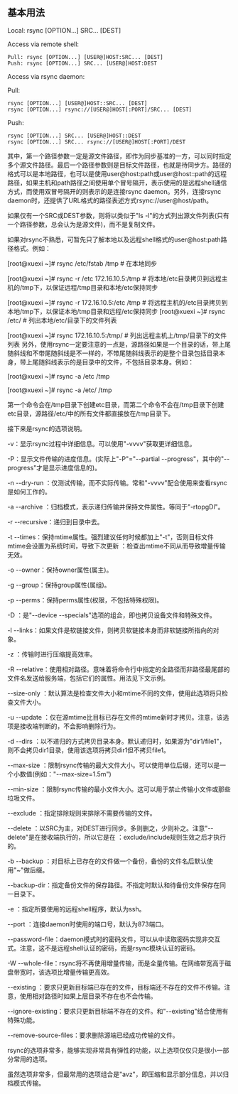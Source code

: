 ## 基本用法

Local:  rsync  [OPTION...]   SRC... [DEST]

Access via remote shell:  

```
Pull: rsync [OPTION...] [USER@]HOST:SRC... [DEST]  
Push: rsync [OPTION...] SRC... [USER@]HOST:DEST
```

Access via rsync daemon:  

Pull: 

```
rsync [OPTION...] [USER@]HOST::SRC... [DEST]        
rsync [OPTION...] rsync://[USER@]HOST[:PORT]/SRC... [DEST]  
```

Push: 

```
rsync [OPTION...] SRC... [USER@]HOST::DEST        
rsync [OPTION...] SRC... rsync://[USER@]HOST[:PORT]/DEST
```

其中，第一个路径参数一定是源文件路径，即作为同步基准的一方，可以同时指定多个源文件路径。最后一个路径参数则是目标文件路径，也就是待同步方。路径的格式可以是本地路径，也可以是使用user@host:path或user@host::path的远程路径，如果主机和path路径之间使用单个冒号隔开，表示使用的是远程shell通信方式，而使用双冒号隔开的则表示的是连接rsync daemon。另外，连接rsync daemon时，还提供了URL格式的路径表述方式rsync://user@host/path。

如果仅有一个SRC或DEST参数，则将以类似于"ls -l"的方式列出源文件列表(只有一个路径参数，总会认为是源文件)，而不是复制文件。

如果对rsync不熟悉，可暂先只了解本地以及远程shell格式的user@host:path路径格式。例如：

[root@xuexi ~]# rsync /etc/fstab /tmp                # 在本地同步 

[root@xuexi ~]# rsync -r /etc 172.16.10.5:/tmp       # 将本地/etc目录拷贝到远程主机的/tmp下，以保证远程/tmp目录和本地/etc保持同步

 [root@xuexi ~]# rsync -r 172.16.10.5:/etc /tmp       # 将远程主机的/etc目录拷贝到本地/tmp下，以保证本地/tmp目录和远程/etc保持同步 [root@xuexi ~]# rsync /etc/                          # 列出本地/etc/目录下的文件列表 

[root@xuexi ~]# rsync 172.16.10.5:/tmp/              # 列出远程主机上/tmp/目录下的文件列表 另外，使用rsync一定要注意的一点是，源路径如果是一个目录的话，带上尾随斜线和不带尾随斜线是不一样的，不带尾随斜线表示的是整个目录包括目录本身，带上尾随斜线表示的是目录中的文件，不包括目录本身。例如：

[root@xuexi ~]# rsync -a /etc /tmp 

[root@xuexi ~]# rsync -a /etc/ /tmp 

第一个命令会在/tmp目录下创建etc目录，而第二个命令不会在/tmp目录下创建etc目录，源路径/etc/中的所有文件都直接放在/tmp目录下。



接下来是rsync的选项说明。

-v：显示rsync过程中详细信息。可以使用"-vvvv"获取更详细信息。 

-P：显示文件传输的进度信息。(实际上"-P"="--partial --progress"，其中的"--progress"才是显示进度信息的)。 

-n --dry-run  ：仅测试传输，而不实际传输。常和"-vvvv"配合使用来查看rsync是如何工作的。 

-a --archive  ：归档模式，表示递归传输并保持文件属性。等同于"-rtopgDl"。 

-r --recursive：递归到目录中去。 

-t --times：保持mtime属性。强烈建议任何时候都加上"-t"，否则目标文件mtime会设置为系统时间，导致下次更新          ：检查出mtime不同从而导致增量传输无效。 

-o --owner：保持owner属性(属主)。 

-g --group：保持group属性(属组)。 

-p --perms：保持perms属性(权限，不包括特殊权限)。 

-D        ：是"--device --specials"选项的组合，即也拷贝设备文件和特殊文件。 

-l --links：如果文件是软链接文件，则拷贝软链接本身而非软链接所指向的对象。 

-z        ：传输时进行压缩提高效率。 

-R --relative：使用相对路径。意味着将命令行中指定的全路径而非路径最尾部的文件名发送给服务端，包括它们的属性。用法见下文示例。 

--size-only ：默认算法是检查文件大小和mtime不同的文件，使用此选项将只检查文件大小。 

-u --update ：仅在源mtime比目标已存在文件的mtime新时才拷贝。注意，该选项是接收端判断的，不会影响删除行为。 

-d --dirs   ：以不递归的方式拷贝目录本身。默认递归时，如果源为"dir1/file1"，则不会拷贝dir1目录，使用该选项将拷贝dir1但不拷贝file1。 

--max-size  ：限制rsync传输的最大文件大小。可以使用单位后缀，还可以是一个小数值(例如："--max-size=1.5m") 

--min-size  ：限制rsync传输的最小文件大小。这可以用于禁止传输小文件或那些垃圾文件。 

--exclude   ：指定排除规则来排除不需要传输的文件。 

--delete    ：以SRC为主，对DEST进行同步。多则删之，少则补之。注意"--delete"是在接收端执行的，所以它是在            ：exclude/include规则生效之后才执行的。 

-b --backup ：对目标上已存在的文件做一个备份，备份的文件名后默认使用"~"做后缀。 

--backup-dir：指定备份文件的保存路径。不指定时默认和待备份文件保存在同一目录下。 

-e          ：指定所要使用的远程shell程序，默认为ssh。 

--port      ：连接daemon时使用的端口号，默认为873端口。 

--password-file：daemon模式时的密码文件，可以从中读取密码实现非交互式。注意，这不是远程shell认证的密码，而是rsync模块认证的密码。 

-W --whole-file：rsync将不再使用增量传输，而是全量传输。在网络带宽高于磁盘带宽时，该选项比增量传输更高效。 

--existing  ：要求只更新目标端已存在的文件，目标端还不存在的文件不传输。注意，使用相对路径时如果上层目录不存在也不会传输。 

--ignore-existing：要求只更新目标端不存在的文件。和"--existing"结合使用有特殊功能。 

--remove-source-files：要求删除源端已经成功传输的文件。 

rsync的选项非常多，能够实现非常具有弹性的功能，以上选项仅仅只是很小一部分常用的选项。

虽然选项非常多，但最常用的选项组合是"avz"，即压缩和显示部分信息，并以归档模式传输。